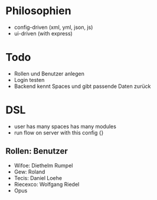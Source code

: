 # Philosophien
- config-driven (xml, yml, json, js)
- ui-driven (with express)

# Todo
- Rollen und Benutzer anlegen
- Login testen
- Backend kennt Spaces und gibt passende Daten zurück

# DSL
- user has many spaces has many modules
- run flow on server with this config {}

## Rollen: Benutzer
- Wifoe: Diethelm Rumpel
- Gew: Roland
- Tecis: Daniel Loehe
- Riecexco: Wolfgang Riedel
- Opus